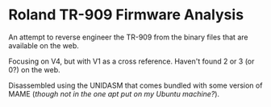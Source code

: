 # Roland TR-909 Firmware Analysis

An attempt to reverse engineer the TR-909 from the binary files that are available on the web.

Focusing on V4, but with V1 as a cross reference.  Haven't found 2 or 3 (or 0?) on the web.

Disassembled using the UNIDASM that comes bundled with some version of MAME (_though not in the one apt put on my Ubuntu machine?_).
